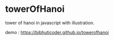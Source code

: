 # towerOfHanoi
tower of hanoi in javascript with illustration.

demo : https://bibhuticoder.github.io/towerofhanoi
